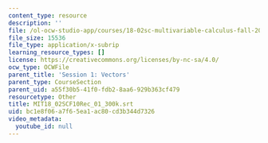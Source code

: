 ```yaml
---
content_type: resource
description: ''
file: /ol-ocw-studio-app/courses/18-02sc-multivariable-calculus-fall-2010/bc1e8f06a7f65ea1ac80cd3b344d7326_MIT18_02SCF10Rec_01_300k.vtt
file_size: 15536
file_type: application/x-subrip
learning_resource_types: []
license: https://creativecommons.org/licenses/by-nc-sa/4.0/
ocw_type: OCWFile
parent_title: 'Session 1: Vectors'
parent_type: CourseSection
parent_uid: a55f30b5-41f0-fdb2-8aa6-929b363cf479
resourcetype: Other
title: MIT18_02SCF10Rec_01_300k.srt
uid: bc1e8f06-a7f6-5ea1-ac80-cd3b344d7326
video_metadata:
  youtube_id: null
---
```

